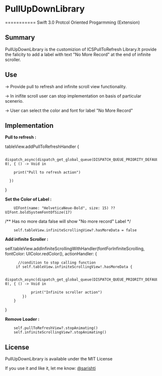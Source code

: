 # PullUpDownLibrary
===========
      Swift 3.0
      Protcol Oriented Progarmming (Extension) 

## Summary

PullUpDownLibrary is the customizion of ICSPullToRefresh Library.It provide the falicity to add a label with text "No More Record" at the end of infinite scroller.


## Use

 -> Provide pull to refresh and infinite scroll view functionality.

 -> In inifite scroll user can stop implementation on basis of particular scenerio.  

 -> User can select the color and font for label "No More Record"


## Implementation

**Pull to refresh :**

  tableView.addPullToRefreshHandler {

         dispatch_async(dispatch_get_global_queue(DISPATCH_QUEUE_PRIORITY_DEFAULT, 0), { () -> Void in

        print("Pull to refresh action")

      })
}

**Set the Color of Label :**

        UIFont(name: "HelveticaNeue-Bold", size: 15) ?? UIFont.boldSystemFontOfSize(17)

/**
Has no more data false will show "No more record" Label 
*/

        self.tableView.infiniteScrollingView?.hasMoreData = false

**Add infinite Scroller :**

self.tableView.addInfiniteScrollingWithHandler(fontForInfiniteScrolling, fontColor: UIColor.redColor(), actionHandler: {

          //condition to stop calling function
         if self.tableView.infiniteScrollingView!.hasMoreData {   
         
                dispatch_async(dispatch_get_global_queue(DISPATCH_QUEUE_PRIORITY_DEFAULT, 0), { () -> Void in
                
                print("Infinite scroller action")
            })
        }
}

**Remove Loader :**

        self.pullToRefreshView?.stopAnimating()
        self.infiniteScrollingView?.stopAnimating()



## License
PullUpDownLibrary is available under the MIT License

If you use it and like it, let me know: 
[@sarishti](sarishti09@gmail.com)

